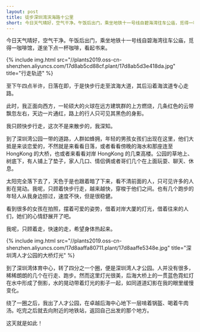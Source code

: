 ```yaml
---
layout: post
title: 徒步深圳湾滨海路十公里
short: 今日天气晴好，空气干净。午饭后出门，乘坐地铁十一号线自碧海湾往车公庙，觅得一咖啡馆，遂坐下点一杯咖啡，看起书来
---
```


今日天气晴好，空气干净。午饭后出门，乘坐地铁十一号线自碧海湾往车公庙，觅得一咖啡馆，遂坐下点一杯咖啡，看起书来。

{% include img.html src="//plants2019.oss-cn-shenzhen.aliyuncs.com/17d8ab5cd88cf.plant/17d8ab5d3e418da.jpg" title="行走轨迹" %}

至下午四点半许，日落在即，于是快步行走至滨海大道，其后沿着海滨道专心走路。

此时，我正面向西方，一轮硕大的火球在远方建筑群的上方燃烧，几条红色的云带飘忽左右，天边一片通红，路上的行人只可见其黑色的身影。

我只顾快步行走，这次不是来散步的，我深知。

到了深圳湾公园一带的道路，人群如蜂拥，年轻的男孩女孩们出现在这里，他们大抵是来谈恋爱的，不然就是来看看日落，或者看看傍晚的海水和那座连至 HongKong 的大桥，也或者来看看对岸 HongKong 的几束高楼。公园的草地上、树底下，有人铺上了垫子，家人几口、情侣俩或者哥们几个在上面玩耍、聊天、休息。

太阳完全落下去了，天色于是也跟着暗了下来，看不清前面的人，只可见许多的人影在晃动。我呢，只顾着快步行走，越来越快，穿梭于他们之间。也有几个跑步的年轻人从我身边掠过，速度不快，但是很稳健。

看到很多的女孩在拍照，摆着可爱的姿势，借着对岸大厦的灯光，借着往来的人们，她们的心情舒展开了吧。

我呢，只顾着走，快速的走，希望身体热起来。

{% include img.html src="//plants2019.oss-cn-shenzhen.aliyuncs.com/17d8aaffa80711.plant/17d8aaffe5348e.jpg" title="深圳湾人才公园的大桥灯光" %}

到了深圳湾体育中心，转了四分之一个圈，便是深圳湾人才公园。人并没有很多，稀稀朗朗的几个在行走、跑步。然而这里灯光很美，后海大桥上的一贯蓝色霓虹灯在水中形成了倒影，水的晃动带着灯光的影子一起，如同道道幻影在我的眼里缓慢变化。

绕了一圈之后，我出了人才公园，在卓越后海中心地下一层啃着锅盔、喝着牛肉汤。吃完之后就去向附近的地铁站，返回自己出发的那个地方。

这天就是如此！